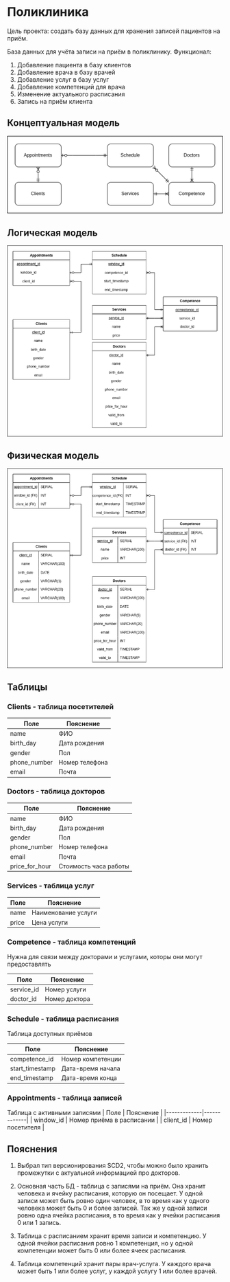 # Поликлиника

Цель проекта: создать базу данных для хранения записей пациентов на приём.

База данных для учёта записи на приём в поликлинику.
Функционал:
1) Добавление пациента в базу клиентов
2) Добавление врача в базу врачей
4) Добавление услуг в базу услуг
5) Добавление компетенций для врача
6) Изменение актуального расписания
7) Запись на приём клиента


## Концептуальная модель
![Концептуальная модель](images/Concept-model.drawio.png)

## Логическая модель
![Логическая модель](images/Logic-model.drawio.png)

## Физическая модель
![Физическая модель](images/Physical-model.drawio.png)

## Таблицы
### Clients - таблица посетителей
| Поле | Пояснение | 
|-------------|-------------|
| name    | ФИО   |
| birth_day    | Дата рождения    |
| gender  | Пол    |
| phone_number | Номер телефона |
| email | Почта |

### Doctors - таблица докторов
| Поле | Пояснение | 
|-------------|-------------|
| name    | ФИО   |
| birth_day    | Дата рождения    |
| gender  | Пол    |
| phone_number | Номер телефона |
| email | Почта |
| price_for_hour | Стоимость часа работы |

### Services - таблица услуг
| Поле | Пояснение | 
|-------------|-------------|
|name|Наименование услуги|
|price|Цена услуги|

### Competence - таблица компетенций
Нужна для связи между докторами и услугами,
которы они могут предоставлять

| Поле | Пояснение | 
|-------------|-------------|
| service_id | Номер услуги |
| doctor_id | Номер доктора |

### Schedule - таблица расписания
Таблица доступных приёмов

| Поле | Пояснение | 
|-------------|-------------|
| competence_id | Номер компетенции |
| start_timestamp | Дата-время начала |
| end_timestamp | Дата-время конца |

### Appointments - таблица записей
Таблица с активными записями
| Поле | Пояснение | 
|-------------|-------------|
| window_id | Номер приёма в расписании |
| client_id | Номер посетителя |

## Пояснения
1) Выбрал тип версионирования SCD2, чтобы можно было хранить промежутки с актуальной информацией про докторов.

2) Основная часть БД - таблица с записями на приём. Она хранит человека и ячейку расписания, которую он посещает. У одной записи может быть ровно один человек, в то время как у одного человека может быть 0 и более записей. Так же у одной записи ровно одна ячейка расписания, в то время как у ячейки расписания 0 или 1 запись.

3) Таблица с расписанием хранит время записи и компетенцию. У одной ячейки расписания ровно 1 компетенция, но у одной компетенции может быть 0 или более ячеек расписания.

3) Таблица компетенций хранит пары врач-услуга.
У каждого врача может быть 1 или более услуг, у каждой услугу 1 или более врачей.


